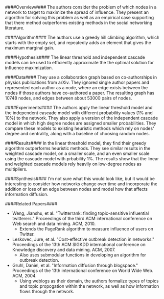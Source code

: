 ####Overview####
The authors consider the problem of which nodes in a network to target to maximize
the spread of influence. They present an algorithm for solving this problem as well
as an empirical case supporting that there method outperforms existing methods in
the social networking literature.

####Algorithm####
The authors use a greedy hill climbing algorithm, which starts with the empty set,
and repeatedly adds an element that gives the maximum marginal gain.

####Hypothesis####
The linear threshold and independent cascade models can be used to efficiently
approximate the the optimal solution for influence maximization.

####Data####
They use a collaboration graph based on co-authorships in physics publications
from arXiv. They ignored single author papers and represented each author as a
node, where an edge exists between the nodes if those authors have co-authored
a paper. The resulting graph has 10748 nodes, and edges between about 53000 pairs
of nodes.

####Experiments####
The authors apply the linear threshold model and the independent cascade model
with different probability values (1% and 10%) to the network. They also apply
a version of the independent cascade model in which high degree nodes are assigned
smaller probabilities. They compare these models to existing heuristic methods
which rely on nodes' degree and centrality, along with a baseline of choosing
random nodes.

####Results####
In the linear threshold model, they find their greedy algorithm outperforms
heuristic methods. They see similar results in the weighted cascade model,
on a smaller scale, and an even smaller scale using the cascade model with
prbability 1%. The results show that the linear and weighted cascade models
rely heavily on low-degree nodes as multipliers.

####Synthesis####
I'm not sure what this would look like, but it would be interesting to consider
how networks change over time and incorporate the addition or loss of an edge
between nodes and model how that affects information diffusion.

####Related Papers####
- Weng, Jianshu, et al. "Twitterrank: finding topic-sensitive influential twitterers." Proceedings of the third ACM international conference on Web search and data mining. ACM, 2010.
  - Extends the PageRank algorithm to measure influence of users on Twitter.
- Leskovec, Jure, et al. "Cost-effective outbreak detection in networks." Proceedings of the 13th ACM SIGKDD international conference on Knowledge discovery and data mining. ACM, 2007.
  - Also uses submodular functions in developing an algorithm for outbreak detection.
- Gruhl, Daniel, et al. "Information diffusion through blogspace." Proceedings of the 13th international conference on World Wide Web. ACM, 2004.
  - Using weblogs as their domain, the authors formalize types of topics and topic propogation within the network, as well as how information flows through the network.
